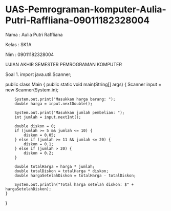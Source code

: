 # UAS-Pemrograman-komputer-Aulia-Putri-Raffliana-09011182328004

Nama : Aulia Putri Raffliana

Kelas : SK1A

Nim : 09011182328004

UJIAN AKHIR SEMESTER PEMROGRAMAN KOMPUTER

Soal 1.
import java.util.Scanner;

public class Main {
    public static void main(String[] args) {
        Scanner input = new Scanner(System.in);

        System.out.print("Masukkan harga barang: ");
        double harga = input.nextDouble();

        System.out.print("Masukkan jumlah pembelian: ");
        int jumlah = input.nextInt();

        double diskon = 0;
        if (jumlah >= 5 && jumlah <= 10) {
            diskon = 0.05;
        } else if (jumlah >= 11 && jumlah <= 20) {
            diskon = 0.1;
        } else if (jumlah > 20) {
            diskon = 0.2;
        }

        double totalHarga = harga * jumlah;
        double totalDiskon = totalHarga * diskon;
        double hargaSetelahDiskon = totalHarga - totalDiskon;

        System.out.println("Total harga setelah diskon: $" + hargaSetelahDiskon);
    }
}
